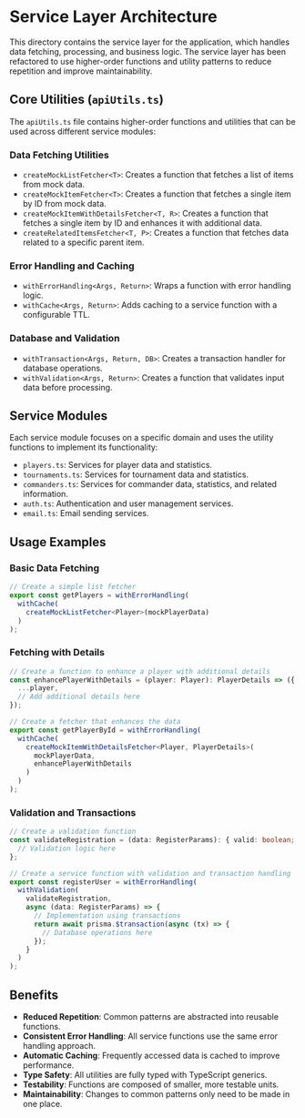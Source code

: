 # Service Layer Architecture

This directory contains the service layer for the application, which handles data fetching, processing, and business logic. The service layer has been refactored to use higher-order functions and utility patterns to reduce repetition and improve maintainability.

## Core Utilities (`apiUtils.ts`)

The `apiUtils.ts` file contains higher-order functions and utilities that can be used across different service modules:

### Data Fetching Utilities

- `createMockListFetcher<T>`: Creates a function that fetches a list of items from mock data.
- `createMockItemFetcher<T>`: Creates a function that fetches a single item by ID from mock data.
- `createMockItemWithDetailsFetcher<T, R>`: Creates a function that fetches a single item by ID and enhances it with additional data.
- `createRelatedItemsFetcher<T, P>`: Creates a function that fetches data related to a specific parent item.

### Error Handling and Caching

- `withErrorHandling<Args, Return>`: Wraps a function with error handling logic.
- `withCache<Args, Return>`: Adds caching to a service function with a configurable TTL.

### Database and Validation

- `withTransaction<Args, Return, DB>`: Creates a transaction handler for database operations.
- `withValidation<Args, Return>`: Creates a function that validates input data before processing.

## Service Modules

Each service module focuses on a specific domain and uses the utility functions to implement its functionality:

- `players.ts`: Services for player data and statistics.
- `tournaments.ts`: Services for tournament data and statistics.
- `commanders.ts`: Services for commander data, statistics, and related information.
- `auth.ts`: Authentication and user management services.
- `email.ts`: Email sending services.

## Usage Examples

### Basic Data Fetching

```typescript
// Create a simple list fetcher
export const getPlayers = withErrorHandling(
  withCache(
    createMockListFetcher<Player>(mockPlayerData)
  )
);
```

### Fetching with Details

```typescript
// Create a function to enhance a player with additional details
const enhancePlayerWithDetails = (player: Player): PlayerDetails => ({
  ...player,
  // Add additional details here
});

// Create a fetcher that enhances the data
export const getPlayerById = withErrorHandling(
  withCache(
    createMockItemWithDetailsFetcher<Player, PlayerDetails>(
      mockPlayerData,
      enhancePlayerWithDetails
    )
  )
);
```

### Validation and Transactions

```typescript
// Create a validation function
const validateRegistration = (data: RegisterParams): { valid: boolean; errors?: string[] } => {
  // Validation logic here
};

// Create a service function with validation and transaction handling
export const registerUser = withErrorHandling(
  withValidation(
    validateRegistration,
    async (data: RegisterParams) => {
      // Implementation using transactions
      return await prisma.$transaction(async (tx) => {
        // Database operations here
      });
    }
  )
);
```

## Benefits

- **Reduced Repetition**: Common patterns are abstracted into reusable functions.
- **Consistent Error Handling**: All service functions use the same error handling approach.
- **Automatic Caching**: Frequently accessed data is cached to improve performance.
- **Type Safety**: All utilities are fully typed with TypeScript generics.
- **Testability**: Functions are composed of smaller, more testable units.
- **Maintainability**: Changes to common patterns only need to be made in one place. 